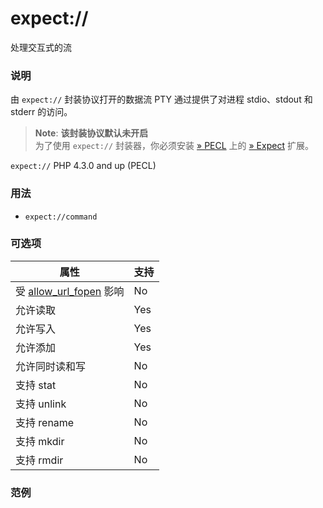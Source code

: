 expect://
=========

处理交互式的流

### 说明

由 `expect://` 封装协议打开的数据流 PTY 通过提供了对进程 stdio、stdout
和 stderr 的访问。

> **Note**: **该封装协议默认未开启**  
> <span class="simpara"> 为了使用 `expect://` 封装器，你必须安装
> <a href="https://pecl.php.net/" class="link external">» PECL</a> 上的
> <a href="https://pecl.php.net/package/expect" class="link external">» Expect</a>
> 扩展。 </span>

`expect://` PHP 4.3.0 and up (PECL)

### 用法

-   <span class="simpara">`expect://command`</span>

### 可选项

| 属性                                                                       | 支持 |
|----------------------------------------------------------------------------|------|
| 受 <a href="/filesystem/setup.html#" class="link">allow_url_fopen</a> 影响 | No   |
| 允许读取                                                                   | Yes  |
| 允许写入                                                                   | Yes  |
| 允许添加                                                                   | Yes  |
| 允许同时读和写                                                             | No   |
| 支持 <span class="function">stat</span>                                    | No   |
| 支持 <span class="function">unlink</span>                                  | No   |
| 支持 <span class="function">rename</span>                                  | No   |
| 支持 <span class="function">mkdir</span>                                   | No   |
| 支持 <span class="function">rmdir</span>                                   | No   |

### 范例
